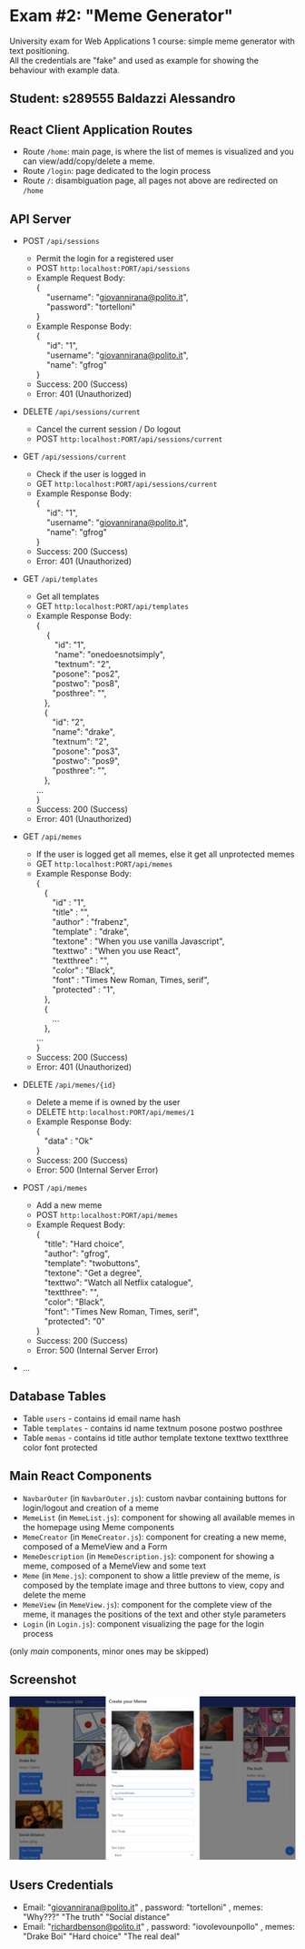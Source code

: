 # Exam #2: "Meme Generator"

University exam for Web Applications 1 course: simple meme generator with text positioning.  
All the credentials are "fake" and used as example for showing the behaviour with example data.

## Student: s289555 Baldazzi Alessandro

## React Client Application Routes

- Route `/home`: main page, is where the list of memes is visualized and you can view/add/copy/delete a meme.
- Route `/login`: page dedicated to the login process
- Route `/`: disambiguation page, all pages not above are redirected on `/home`

## API Server

- POST `/api/sessions`
  - Permit the login for a registered user
  - POST `http:localhost:PORT/api/sessions`
  - Example Request Body: \
      { \
        &emsp; "username": "<giovannirana@polito.it>",\
        &emsp; "password": "tortelloni" \
      }
  - Example Response Body: \
      { \
        &emsp; "id": "1", \
        &emsp; "username": "<giovannirana@polito.it>", \
        &emsp; "name": "gfrog" \
      }
  - Success: 200 (Success)
  - Error: 401 (Unauthorized)
  
- DELETE `/api/sessions/current`
  - Cancel the current session / Do logout
  - POST `http:localhost:PORT/api/sessions/current`

- GET `/api/sessions/current`
  - Check if the user is logged in
  - GET `http:localhost:PORT/api/sessions/current`
  - Example Response Body: \
      { \
        &emsp; "id": "1", \
        &emsp; "username": "<giovannirana@polito.it>", \
        &emsp; "name": "gfrog" \
      }
  - Success: 200 (Success)
  - Error: 401 (Unauthorized)

- GET `/api/templates`
  - Get all templates
  - GET `http:localhost:PORT/api/templates`
  - Example Response Body: \
      { \
        &emsp; { \
          &emsp;&emsp; "id": "1", \
          &emsp;&emsp; "name": "onedoesnotsimply", \
          &emsp;&emsp; "textnum": "2", \
          &emsp;&emsp;"posone": "pos2", \
          &emsp;&emsp;"postwo": "pos8", \
          &emsp;&emsp;"posthree": "", \
        &emsp;}, \
        &emsp;{ \
          &emsp;&emsp;"id": "2", \
          &emsp;&emsp;"name": "drake", \
          &emsp;&emsp;"textnum": "2", \
          &emsp;&emsp;"posone": "pos3", \
          &emsp;&emsp;"postwo": "pos9", \
          &emsp;&emsp;"posthree": "", \
        &emsp;}, \
        ... \
      }
  - Success: 200 (Success)
  - Error: 401 (Unauthorized)

- GET `/api/memes`
  - If the user is logged get all memes, else it get all unprotected memes 
  - GET `http:localhost:PORT/api/memes`
  - Example Response Body: \
      { \
        &emsp;{ \
          &emsp;&emsp;"id" : "1", \
          &emsp;&emsp;"title" : "", \
          &emsp;&emsp;"author" : "frabenz", \
          &emsp;&emsp;"template" : "drake", \
          &emsp;&emsp;"textone" : "When you use vanilla Javascript", \
          &emsp;&emsp;"texttwo" : "When you use React", \
          &emsp;&emsp;"textthree" : "", \
          &emsp;&emsp;"color" : "Black", \
          &emsp;&emsp;"font" : "Times New Roman, Times, serif", \
          &emsp;&emsp;"protected" : "1", \
        &emsp;}, \
        &emsp;{ \
          &emsp;&emsp;... \
        &emsp;}, \
        ... \
      }
  - Success: 200 (Success)
  - Error: 401 (Unauthorized)

- DELETE `/api/memes/{id}`
  - Delete a meme if is owned by the user
  - DELETE `http:localhost:PORT/api/memes/1`
  - Example Response Body: \
      { \
        &emsp;"data" : "Ok" \
      } 
  - Success: 200 (Success)
  - Error: 500 (Internal Server Error)

- POST `/api/memes`
  - Add a new meme
  - POST `http:localhost:PORT/api/memes`
  - Example Request Body: \
      { \
        &emsp;"title": "Hard choice", \
        &emsp;"author": "gfrog", \
        &emsp;"template": "twobuttons", \
        &emsp;"textone": "Get a degree", \
        &emsp;"texttwo": "Watch all Netflix catalogue", \
        &emsp;"textthree": "", \
        &emsp;"color": "Black", \
        &emsp;"font": "Times New Roman, Times, serif", \
        &emsp;"protected": "0" \
      }
  - Success: 200 (Success)
  - Error: 500 (Internal Server Error)

- ...

## Database Tables

- Table `users` - contains id email name hash
- Table `templates` - contains id name textnum posone postwo posthree
- Table `memas` - contains id title author template textone texttwo textthree color font protected

## Main React Components

- `NavbarOuter` (in `NavbarOuter.js`): custom navbar containing buttons for login/logout and creation of a meme 
- `MemeList` (in `MemeList.js`): component for showing all available memes in the homepage using Meme components
- `MemeCreator` (in `MemeCreator.js`): component for creating a new meme, composed of a MemeView and a Form
- `MemeDescription` (in `MemeDescription.js`): component for showing a meme, composed of a MemeView and some text 
- `Meme` (in `Meme.js`): component to show a little preview of the meme, is composed by the template image and three buttons to view, copy and delete the meme
- `MemeView` (in `MemeView.js`): component for the complete view of the meme, it manages the positions of the text and other style parameters
- `Login` (in `Login.js`): component visualizing the page for the login process

(only _main_ components, minor ones may be skipped)

## Screenshot

![Screenshot](./img/CreateMeme.png)

## Users Credentials

- Email: "<giovannirana@polito.it>" , password: "tortelloni" , memes: "Why???" "The truth" "Social distance"
- Email: "<richardbenson@polito.it>" , password: "iovolevounpollo" , memes: "Drake Boi" "Hard choice" "The real deal"
